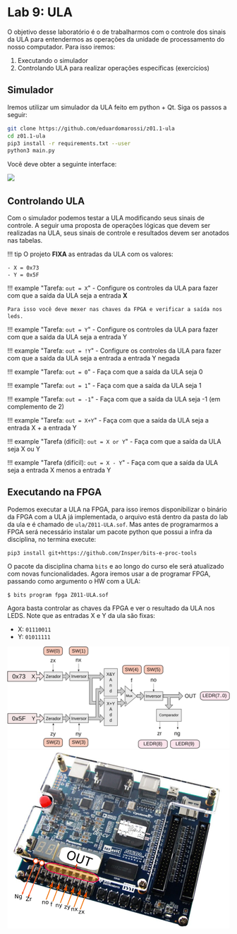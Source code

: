 # Lab 9: ULA 

O objetivo desse laboratório é o de trabalharmos com o controle dos sinais da ULA para entendermos as operações da unidade de processamento do nosso computador. Para isso iremos:

1. Executando o simulador
1. Controlando ULA para realizar operações específicas (exercícios)

## Simulador

Iremos utilizar um simulador da ULA feito em python + Qt. Siga os passos a seguir:

```sh
git clone https://github.com/eduardomarossi/z01.1-ula
cd z01.1-ula
pip3 install -r requirements.txt --user
python3 main.py
```

Você deve obter a seguinte interface:

![](https://raw.githubusercontent.com/eduardomarossi/z01.1-ula/master/image.png)

## Controlando ULA

Com o simulador podemos testar a ULA modificando seus sinais de controle. A seguir uma proposta de operações lógicas que devem ser realizadas na ULA, seus sinais de controle e resultados devem ser anotados nas tabelas.

!!! tip 
    O projeto **FIXA** as entradas da ULA com os valores:

    - X = 0x73  
    - Y = 0x5F

!!! example "Tarefa: `out = X`"
    - Configure os controles da ULA para fazer com que a saída da ULA seja a entrada **X**
    
    Para isso você deve mexer nas chaves da FPGA e verificar a saída nos leds.

!!! example "Tarefa: `out = Y`"
    - Configure os controles da ULA para fazer com que a saída da ULA seja a entrada Y

!!! example "Tarefa: `out = !Y`"
    - Configure os controles da ULA para fazer com que a saída da ULA seja a entrada a entrada Y negada

!!! example "Tarefa: `out = 0`"
    - Faça com que a saída da ULA seja 0

!!! example "Tarefa: `out = 1`"
    - Faça com que a saída da ULA seja 1

!!! example "Tarefa: `out = -1`"
    - Faça com que a saída da ULA seja -1 (em complemento de 2)

!!! example "Tarefa: `out = X+Y`"
    - Faça com que a saída da ULA seja a entrada X + a entrada Y

!!! example "Tarefa (difícil): `out = X or Y`"
    - Faça com que a saída da ULA seja X ou Y

!!! example "Tarefa (difícil): `out = X - Y`"
    - Faça com que a saída da ULA seja a entrada X menos a entrada Y

## Executando na FPGA

Podemos executar a ULA na FPGA, para isso iremos disponibilizar o binário da FPGA com a ULA já implementada, o arquivo está dentro da pasta do lab da ula e é chamado de `ula/Z011-ULA.sof`. Mas antes de programarmos a FPGA será necessário instalar um pacote python que possui a infra da disciplina, no termina execute:

```
pip3 install git+https://github.com/Insper/bits-e-proc-tools
```

O pacote da disciplina chama `bits` e ao longo do curso ele será atualizado com novas funcionalidades. Agora iremos usar a de programar FPGA, passando como argumento o HW com a ULA:

```
$ bits program fpga Z011-ULA.sof
```

Agora basta controlar as chaves da FPGA e ver o resultado da ULA nos LEDS. Note que as entradas X e Y da ula são fixas:

- X: `01110011`
- Y: `01011111`

![](figs/D-ULA/D-ula-fpga-1.png)
![](figs/D-ULA/D-ula-fpga-2.png)
